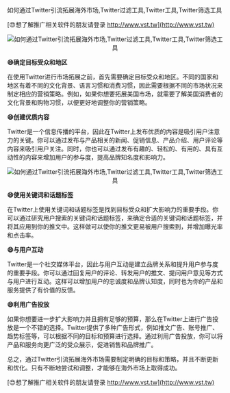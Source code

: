如何通过Twitter引流拓展海外市场,Twitter过滤工具,Twitter工具,Twitter筛选工具

[😍想了解推广相关软件的朋友请登录 http://www.vst.tw](http://www.vst.tw)

 <center><img src="https://vst.tw/MP4/tuiguang/png/8.png" alt="如何通过Twitter引流拓展海外市场,Twitter过滤工具,Twitter工具,Twitter筛选工具"></center>

**😄确定目标受众和地区**

在使用Twitter进行市场拓展之前，首先需要确定目标受众和地区。不同的国家和地区有着不同的文化背景、语言习惯和消费习惯，因此需要根据不同的市场状况来制定相应的营销策略。例如，如果你想要拓展美国市场，就需要了解美国消费者的文化背景和购物习惯，以便更好地调整你的营销策略。

**😄创建优质内容**

Twitter是一个信息传播的平台，因此在Twitter上发布优质的内容是吸引用户注意力的关键。你可以通过发布与产品相关的新闻、促销信息、产品介绍、用户评论等内容来吸引用户关注。同时，你也可以通过发布有趣的、轻松的、有用的、具有互动性的内容来增加用户的参与度，提高品牌知名度和影响力。

 <center><img src="https://vst.tw/MP4/tuiguang/png/5.png" alt="如何通过Twitter引流拓展海外市场,Twitter过滤工具,Twitter工具,Twitter筛选工具"></center>

**😄使用关键词和话题标签**

在Twitter上使用关键词和话题标签是找到目标受众和扩大影响力的重要手段。你可以通过研究用户搜索的关键词和话题标签，来确定合适的关键词和话题标签，并将其应用到你的推文中。这样做可以使你的推文更易被用户搜索到，并增加曝光率和点击率。

**😄与用户互动**

Twitter是一个社交媒体平台，因此与用户互动是建立品牌关系和提升用户参与度的重要手段。你可以通过回复用户的评论、转发用户的推文、提问用户意见等方式与用户进行互动。这样可以增加用户的忠诚度和品牌认知度，同时也为你的产品和服务提供了有价值的反馈。

**😄利用广告投放**

如果你想要进一步扩大影响力并且拥有足够的预算，那么在Twitter上进行广告投放是一个不错的选择。Twitter提供了多种广告形式，例如推文广告、账号推广、趋势标签等，可以根据不同的目标和预算进行选择。通过利用广告投放，你可以将产品和服务向更广泛的受众展示，促进销售和品牌推广。

总之，通过Twitter引流拓展海外市场需要制定明确的目标和策略，并且不断更新和优化。只有不断地尝试和调整，才能够在海外市场上取得成功。

[😍想了解推广相关软件的朋友请登录 http://www.vst.tw](http://www.vst.tw)



